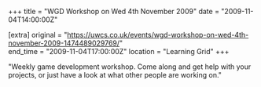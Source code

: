+++
title = "WGD Workshop on Wed 4th November 2009"
date = "2009-11-04T14:00:00Z"

[extra]
original = "https://uwcs.co.uk/events/wgd-workshop-on-wed-4th-november-2009-1474489029769/"    
end_time = "2009-11-04T17:00:00Z"
location = "Learning Grid"
+++

"Weekly game development workshop. Come along and get help with your projects, or just have a look at what other people are working on."

